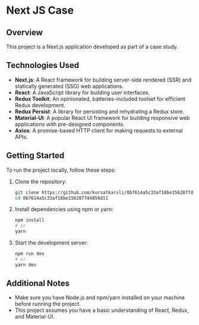 # Next JS Case

## Overview

This project is a Next.js application developed as part of a case study.

## Technologies Used

- **Next.js**: A React framework for building server-side rendered (SSR) and statically generated (SSG) web applications.
- **React**: A JavaScript library for building user interfaces.
- **Redux Toolkit**: An opinionated, batteries-included toolset for efficient Redux development.
- **Redux Persist**: A library for persisting and rehydrating a Redux store.
- **Material-UI**: A popular React UI framework for building responsive web applications with pre-designed components.
- **Axios**: A promise-based HTTP client for making requests to external APIs.

## Getting Started

To run the project locally, follow these steps:

1. Clone the repository:

   ```bash
   git clone https://github.com/kursatkarsli/0b7614a5c33af18be1562877d4858d11.git
   cd 0b7614a5c33af18be1562877d4858d11
   ```

2. Install dependencies using npm or yarn:

   ```bash
   npm install
   # or
   yarn
   ```

3. Start the development server:
   ```bash
   npm run dev
   # or
   yarn dev
   ```

## Additional Notes

- Make sure you have Node.js and npm/yarn installed on your machine before running the project.
- This project assumes you have a basic understanding of React, Redux, and Material-UI.
